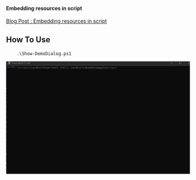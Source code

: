 
#### Embedding resources in script 


[Blog Post : Embedding resources in script](https://github.com/arsscriptum/blog/embedding-resources-in-script/)


## How To Use

```
    .\Show-DemoDialog.ps1
```


![Demo](gif/demo.gif)
